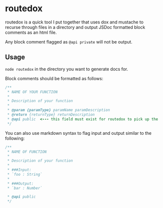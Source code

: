 routedox
========

routedox is a quick tool I put together that uses dox and mustache to recurse through files in a directory
and output JSDoc formatted block comments as an html file.

Any block comment flagged as `@api private` will not be output.

Usage
-----
`node routedox` in the directory you want to generate docs for.

Block comments should be formatted as follows:
````js
/**
 * NAME OF YOUR FUNCTION
 *
 * Description of your function
 *
 * @param {paramType} paramName paramDescription
 * @return {returnType} returnDescription
 * @api public	<--- this field must exist for routedox to pick up the comment.
 */
````

You can also use markdown syntax to flag input and output similar to the following:

````js
/**
 * NAME OF FUNCTION
 *
 * Description of your function
 *
 * ###Input:
 * `foo : String`
 *
 * ###Output:
 * `bar : Number`

 * @api public
 */
 ````
